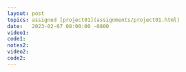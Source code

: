 ```yaml
---
layout: post
topics: assigned [project01](assignments/project01.html)
date:   2023-02-07 08:00:00 -0800
video1: 
code1:  
notes2: 
video2: 
code2:  
---
```

